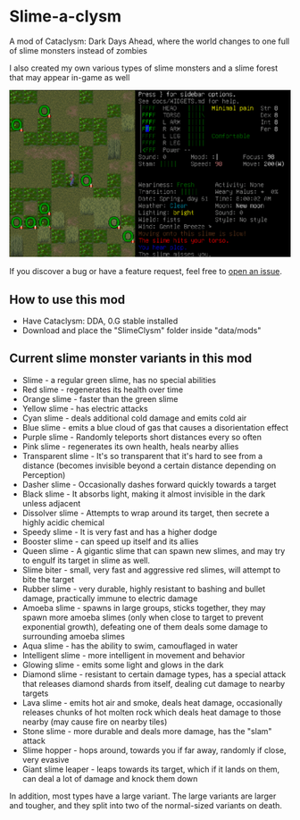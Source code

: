 # Slime-a-clysm

A mod of Cataclysm: Dark Days Ahead, where the world changes to one full of slime monsters instead of zombies

I also created my own various types of slime monsters and a slime forest that may appear in-game as well

![Slime Forest](./screenshot.png)

If you discover a bug or have a feature request, feel free to [open an issue](https://github.com/fungamer2-2/CDDA-Slime-a-clysm/issues/new).

## How to use this mod
- Have Cataclysm: DDA, 0.G stable installed 
- Download and place the "SlimeClysm" folder inside "data/mods" 

## Current slime monster variants in this mod
- Slime - a regular green slime, has no special abilities
- Red slime - regenerates its health over time
- Orange slime - faster than the green slime
- Yellow slime - has electric attacks
- Cyan slime - deals additional cold damage and emits cold air
- Blue slime - emits a blue cloud of gas that causes a disorientation effect
- Purple slime - Randomly teleports short distances every so often
- Pink slime - regenerates its own health, heals nearby allies
- Transparent slime - It's so transparent that it's hard to see from a distance (becomes invisible beyond a certain distance depending on Perception)
- Dasher slime - Occasionally dashes forward quickly towards a target
- Black slime - It absorbs light, making it almost invisible in the dark unless adjacent
- Dissolver slime - Attempts to wrap around its target, then secrete a highly acidic chemical
- Speedy slime - It is very fast and has a higher dodge
- Booster slime - can speed up itself and its allies
- Queen slime - A gigantic slime that can spawn new slimes, and may try to engulf its target in slime as well.
- Slime biter - small, very fast and aggressive red slimes, will attempt to bite the target
- Rubber slime - very durable, highly resistant to bashing and bullet damage, practically immune to electric damage
- Amoeba slime - spawns in large groups, sticks together, they may spawn more amoeba slimes (only when close to target to prevent exponential growth), defeating one of them deals some damage to surrounding amoeba slimes
- Aqua slime - has the ability to swim, camouflaged in water
- Intelligent slime - more intelligent in movement and behavior
- Glowing slime - emits some light and glows in the dark 
- Diamond slime - resistant to certain damage types, has a special attack that releases diamond shards from itself, dealing cut damage to nearby targets
- Lava slime - emits hot air and smoke, deals heat damage, occasionally releases chunks of hot molten rock which deals heat damage to those nearby (may cause fire on nearby tiles)
- Stone slime - more durable and deals more damage, has the "slam" attack
- Slime hopper - hops around, towards you if far away, randomly if close, very evasive
- Giant slime leaper - leaps towards its target, which if it lands on them, can deal a lot of damage and knock them down

In addition, most types have a large variant. The large variants are larger and tougher, and they split into two of the normal-sized variants on death.
